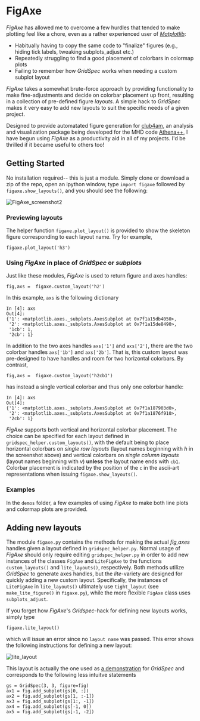 # FigAxe
*FigAxe* has allowed me to overcome a few hurdles that tended to make plotting feel like a chore, even as a rather experienced user of [*Matplotlib*](https://matplotlib.org/):
- Habitually having to copy the same code to "finalize" figures (e.g., hiding tick labels, tweaking subplots_adjust etc.)
- Repeatedly struggling to find a good placement of colorbars in colormap plots 
- Failing to remember how *GridSpec* works when needing a custom subplot layout

*FigAxe* takes a somewhat brute-force approach by providing functionality to make fine-adjustments and decide on colorbar placement up front, resulting in a collection of pre-defined figure *layouts*.  A simple hack to *GridSpec* makes it very easy to add new layouts to suit the specific needs of a given project.

Designed to provide automatated figure generation for [club4am](https://github.com/trwaters/club4am), an analysis and visualization package being developed for the MHD code [Athena++](https://github.com/PrincetonUniversity/athena-public-version), I have begun using *FigAxe* as a productivity aid in all of my projects.  I'd be thrilled if it became useful to others too!

## Getting Started ##
No installation required-- this is just a module.  Simply clone or download a zip of the repo, open an ipython window, type `import figaxe` followed by `figaxe.show_layouts()`, and you should see the following:

![FigAxe_screenshot2](https://user-images.githubusercontent.com/3180046/82995206-8c069400-9fc0-11ea-9e3e-b979309fb848.png)

### Previewing layouts ###
The helper function `figaxe.plot_layout()` is provided to show the skeleton figure corresponding to each layout name.  Try for example,

    figaxe.plot_layout('h3')
 
### Using *FigAxe* in place of *GridSpec* or *subplots* ###
Just like these modules, *FigAxe* is used to return figure and axes handles:

    fig,axs =  figaxe.custom_layout('h2')
In this example, `axs` is the following dictionary

```
In [4]: axs                                                                                          
Out[4]: 
{'1': <matplotlib.axes._subplots.AxesSubplot at 0x7f1a15db4050>,
 '2': <matplotlib.axes._subplots.AxesSubplot at 0x7f1a15de8490>,
 '1cb': 1,
 '2cb': 1}
```
In addition to the two axes handles `axs['1']` and `axs['2']`, there are the two colorbar handles `axs['1b']` and `axs['2b']`.  That is, this custom layout was pre-designed to have handles and room for two horizontal colorbars.  By contrast,

    fig,axs =  figaxe.custom_layout('h2cb1')
has instead a single vertical colorbar and thus only one colorbar handle:

```
In [4]: axs                                                                                          
Out[4]: 
{'1': <matplotlib.axes._subplots.AxesSubplot at 0x7f1a187903d0>,
 '2': <matplotlib.axes._subplots.AxesSubplot at 0x7f1a1876f910>,
 '2cb': 1}

```
*FigAxe* supports both vertical and horizontal colorbar placement.  The choice can be specified for each layout defined in `gridspec_helper.custom_layouts()`, with the default being to place horizontal colorbars on *single row layouts* (layout names beginning with *h* in the screenshot above) and vertical colorbars on *single column layouts* (layout names beginning with *v*) **unless** the layout name ends with `cb1`.  Colorbar placement is indicated by the position of the `c` in the ascii-art representations when issuing `figaxe.show_layouts()`.  

### Examples ###
In the `demos` folder, a few examples of using *FigAxe* to make both line plots and colormap plots are provided.

## Adding new layouts ##
The module `figaxe.py` contains the methods for making the actual *fig,axes* handles given a layout defined in `gridspec_helper.py`.  Normal usage of *FigAxe* should only require editing `gridspec_helper.py` in order to add new instances of the classes `FigAxe` and `LiteFigAxe` to the functions `custom_layouts()` and `lite_layouts()`, respectively.  Both methods utilize *GridSpec* to generate axes handles, but the *lite*-variety are designed for quickly adding a new custom layout.  Specifically, the instances of `LiteFigAxe` in `lite_layouts()` ultimately use `tight_layout` (see `make_lite_figure()` in `figaxe.py`), while the more flexible `FigAxe` class uses `subplots_adjust`.  

If you forget how *FigAxe*'s *Gridspec*-hack for defining new layouts works, simply type

    figaxe.lite_layout()
which will issue an error since no `layout name` was passed.  This error shows the following instructions for defining a new layout:

![lite_layout](https://user-images.githubusercontent.com/3180046/83005637-4781f500-9fce-11ea-9885-9d8af07eec4d.png)

This layout is actually the one used as [a demonstration](https://matplotlib.org/3.2.1/gallery/subplots_axes_and_figures/gridspec_multicolumn.html#sphx-glr-gallery-subplots-axes-and-figures-gridspec-multicolumn-py) for *GridSpec* and corresponds to the following less intuitve statements

````
gs = GridSpec(3, 3, figure=fig)
ax1 = fig.add_subplot(gs[0, :])
ax2 = fig.add_subplot(gs[1, :-1])
ax3 = fig.add_subplot(gs[1:, -1])
ax4 = fig.add_subplot(gs[-1, 0])
ax5 = fig.add_subplot(gs[-1, -2])
````
